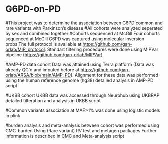 # G6PD-on-PD
#This project was to determine the association between G6PD common and rare variants with Parkinson’s disease
#All cohorts were analyzed seperated by sex and combined together
#Cohorts sequenced at McGill
 Four cohorts sequenced at McGill G6PD was captured using molecular inversion probs.The full protocol is available at https://github.com/gan-orlab/MIP_protocol.
 Standart filtering procedures were done using MIPVar pipeline (https://github.com/gan-orlab/MIPVar).

#AMP-PD data cohort
  Data was attained using Terra platform (Data was already QC'd and imputed before at https://github.com/gan-orlab/ARSA/blob/main/AMP_PD). Alignment for these data was performed using the human reference genome (hg38)
  detailed analysis in AMP-PD script
  

#UKBB cohort
  UKBB data was accessed through Neurohub using UKBRAP 
  detailed filteration and analysis in UKBB script 

#Common variants association at MAF>1% was done using logistic models in plink
  
#burden analysis and meta-analysis between cohort was performed using CMC-burden Using (Rare variant) RV test and metagen packages
 Further information is described in CMC and Meta-analysis script

  
